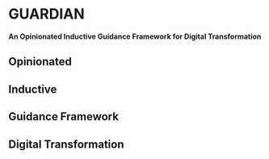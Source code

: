 # GUARDIAN
**An Opinionated Inductive Guidance Framework for Digital Transformation**

## Opinionated
## Inductive
## Guidance Framework
## Digital Transformation
